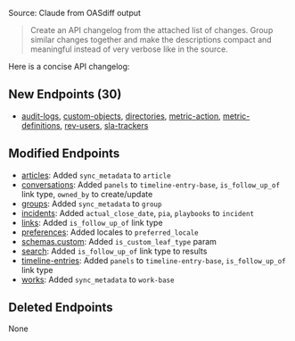 <Info>Source: Claude from OASdiff output

> Create an API changelog from the attached list of changes. Group similar changes together and make the descriptions compact and meaningful instead of very verbose like in the source.

</Info>

Here is a concise API changelog:

## New Endpoints (30)
- [audit-logs](https://developer.devrev.ai/beta/api-reference/audit-logs), [custom-objects](https://developer.devrev.ai/beta/api-reference/custom-objects), [directories](https://developer.devrev.ai/beta/api-reference/directories), [metric-action](https://developer.devrev.ai/beta/api-reference/metric-action), [metric-definitions](https://developer.devrev.ai/beta/api-reference/metric-definitions), [rev-users](https://developer.devrev.ai/beta/api-reference/rev-users), [sla-trackers](https://developer.devrev.ai/beta/api-reference/sla-trackers)

## Modified Endpoints
- [articles](https://developer.devrev.ai/beta/api-reference/articles): Added `sync_metadata` to `article` 
- [conversations](https://developer.devrev.ai/beta/api-reference/conversations): Added `panels` to `timeline-entry-base`, `is_follow_up_of` link type, `owned_by` to create/update 
- [groups](https://developer.devrev.ai/beta/api-reference/groups): Added `sync_metadata` to `group` 
- [incidents](https://developer.devrev.ai/beta/api-reference/incidents): Added `actual_close_date`, `pia`, `playbooks` to `incident`
- [links](https://developer.devrev.ai/beta/api-reference/links): Added `is_follow_up_of` link type
- [preferences](https://developer.devrev.ai/beta/api-reference/preferences): Added locales to `preferred_locale`
- [schemas.custom](https://developer.devrev.ai/beta/api-reference/schemas.custom): Added `is_custom_leaf_type` param 
- [search](https://developer.devrev.ai/beta/api-reference/search): Added `is_follow_up_of` link type to results
- [timeline-entries](https://developer.devrev.ai/beta/api-reference/timeline-entries): Added `panels` to `timeline-entry-base`, `is_follow_up_of` link type
- [works](https://developer.devrev.ai/beta/api-reference/works): Added `sync_metadata` to `work-base`

## Deleted Endpoints
None